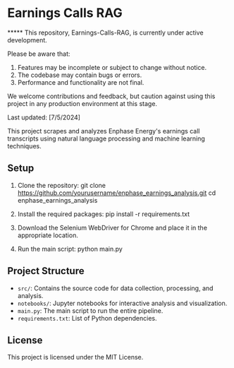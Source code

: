 # Earnings Calls RAG

***** This repository, Earnings-Calls-RAG, is currently under active development.

Please be aware that:
1. Features may be incomplete or subject to change without notice.
2. The codebase may contain bugs or errors.
3. Performance and functionality are not final.

We welcome contributions and feedback, but caution against using this project in any production environment at this stage.

Last updated: [7/5/2024]

This project scrapes and analyzes Enphase Energy's earnings call transcripts using natural language processing and machine learning techniques.

## Setup

1. Clone the repository:
git clone https://github.com/yourusername/enphase_earnings_analysis.git
cd enphase_earnings_analysis

2. Install the required packages: pip install -r requirements.txt

3. Download the Selenium WebDriver for Chrome and place it in the appropriate location.

4. Run the main script:
python main.py

## Project Structure

- `src/`: Contains the source code for data collection, processing, and analysis.
- `notebooks/`: Jupyter notebooks for interactive analysis and visualization.
- `main.py`: The main script to run the entire pipeline.
- `requirements.txt`: List of Python dependencies.

## License

This project is licensed under the MIT License.
